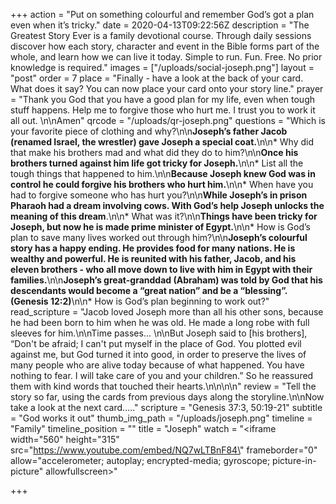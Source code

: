+++
action = "Put on something colourful and remember God’s got a plan even when it’s tricky."
date = 2020-04-13T09:22:56Z
description = "The Greatest Story Ever is a family devotional course.  Through daily sessions discover how each story, character and event in the Bible forms part of the whole, and learn how we can live it today. Simple to run. Fun. Free. No prior knowledge is required."
images = ["/uploads/social-joseph.png"]
layout = "post"
order = 7
place = "Finally - have a look at the back of your card. What does it say? You can now place your card onto your story line."
prayer = "Thank you God that you have a good plan for my life, even when tough stuff happens. Help me to forgive those who hurt me.  I trust you to work it all out. \n\nAmen"
qrcode = "/uploads/qr-joseph.png"
questions = "Which is your favorite piece of clothing and why?\n\n**Joseph’s father Jacob (renamed Israel, the wrestler) gave Joseph a special coat.**\n\n* Why did that make his brothers mad and what did they do to him?\n\n**Once his brothers turned against him life got tricky for Joseph.**\n\n* List all the tough things that happened to him.\n\n**Because Joseph knew God was in control he could forgive his brothers who hurt him.**\n\n* When have you had to forgive someone who has hurt you?\n\n**While Joseph’s in prison Pharaoh had a dream involving cows.  With God’s help Joseph unlocks the meaning of this dream**.\n\n* What was it?\n\n**Things have been tricky for Joseph, but now he is made prime minister of Egypt.**\n\n* How is God’s plan to save many lives worked out through him?\n\n**Joseph’s colourful story has a happy ending. He provides food for many nations. He is wealthy and powerful.  He is reunited with his father, Jacob, and his eleven brothers - who all move down to live with him in Egypt with their families.**\n\n**Joseph’s great-granddad (Abraham) was told by God that his descendants would become a “great nation” and be a “blessing”. (Genesis 12:2)**\n\n* How is God’s plan beginning to work out?"
read_scripture = "Jacob loved Joseph more than all his other sons, because he had been born to him when he was old. He made a long robe with full sleeves for him.\n\nTime passes... \n\nBut Joseph said to [his brothers], “Don't be afraid; I can't put myself in the place of God. You plotted evil against me, but God turned it into good, in order to preserve the lives of many people who are alive today because of what happened. You have nothing to fear. I will take care of you and your children.” So he reassured them with kind words that touched their hearts.\n\n\n\n"
review = "Tell the story so far, using the cards from previous days along the storyline.\n\nNow take a look at the next card….."
scripture = "Genesis 37:3, 50:19-21"
subtitle = "God works it out"
thumb_img_path = "/uploads/joseph.png"
timeline = "Family"
timeline_position = ""
title = "Joseph"
watch = "<iframe width=\"560\" height=\"315\" src=\"https://www.youtube.com/embed/NQ7wLTBnF84\" frameborder=\"0\" allow=\"accelerometer; autoplay; encrypted-media; gyroscope; picture-in-picture\" allowfullscreen></iframe>"

+++

